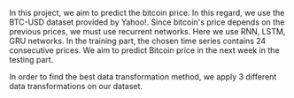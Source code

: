 In this project, we aim to predict the bitcoin price. In this regard, we use the BTC-USD dataset provided by Yahoo!. 
Since bitcoin's price depends on the previous prices, we must use recurrent networks. 
Here we use RNN, LSTM, GRU networks. 
In the training part, the chosen time series contains 24 consecutive prices. We aim to predict Bitcoin price in the next week in the testing part. 

In order to find the best data transformation method, we apply 3 different data transformations on our dataset.
